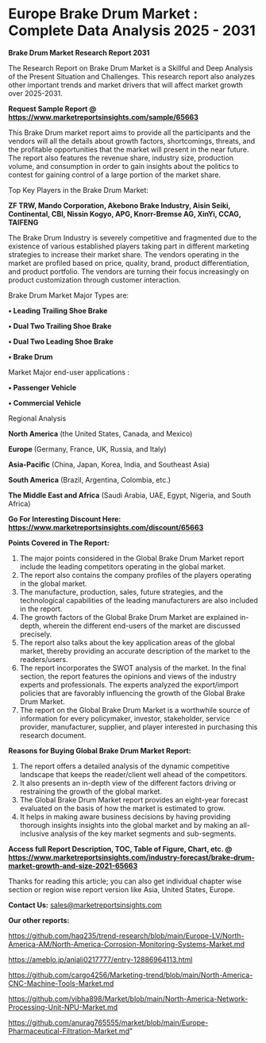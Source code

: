 # Europe Brake Drum Market : Complete Data Analysis 2025 - 2031

<strong>Brake Drum Market Research Report 2031</strong>

The Research Report on Brake Drum Market is a Skillful and Deep Analysis of the Present Situation and Challenges. This research report also analyzes other important trends and market drivers that will affect market growth over 2025-2031.

<strong>Request Sample Report @ <a href=https://www.marketreportsinsights.com/sample/65663>https://www.marketreportsinsights.com/sample/65663</a></strong>

This Brake Drum market report aims to provide all the participants and the vendors will all the details about growth factors, shortcomings, threats, and the profitable opportunities that the market will present in the near future. The report also features the revenue share, industry size, production volume, and consumption in order to gain insights about the politics to contest for gaining control of a large portion of the market share.

Top Key Players in the Brake Drum Market:

<strong>ZF TRW, Mando Corporation, Akebono Brake Industry, Aisin Seiki, Continental, CBI, Nissin Kogyo, APG, Knorr-Bremse AG, XinYi, CCAG, TAIFENG</strong>

The Brake Drum Industry is severely competitive and fragmented due to the existence of various established players taking part in different marketing strategies to increase their market share. The vendors operating in the market are profiled based on price, quality, brand, product differentiation, and product portfolio. The vendors are turning their focus increasingly on product customization through customer interaction.

Brake Drum Market Major Types are:

<strong>• Leading Trailing Shoe Brake

• Dual Two Trailing Shoe Brake

• Dual Two Leading Shoe Brake

• Brake Drum</strong>

Market Major end-user applications :

<strong>• Passenger Vehicle

• Commercial Vehicle</strong>

Regional Analysis

</u><strong><b>North America</b></strong> (the United States, Canada, and Mexico)

<strong><b>Europe </b></strong>(Germany, France, UK, Russia, and Italy)

<strong><b>Asia-Pacific</b></strong> (China, Japan, Korea, India, and Southeast Asia)

<strong><b>South America</b></strong> (Brazil, Argentina, Colombia, etc.)

<strong><b>The Middle East and Africa</b></strong> (Saudi Arabia, UAE, Egypt, Nigeria, and South Africa)

<strong>Go For Interesting Discount Here: <a href=https://www.marketreportsinsights.com/discount/65663>https://www.marketreportsinsights.com/discount/65663</a></strong>

<strong>Points Covered in The Report:</strong>
<ol>
  <li>The major points considered in the Global Brake Drum Market report include the leading competitors operating in the global market.</li>
  <li>The report also contains the company profiles of the players operating in the global market.</li>
  <li>The manufacture, production, sales, future strategies, and the technological capabilities of the leading manufacturers are also included in the report.</li>
  <li>The growth factors of the Global Brake Drum Market are explained in-depth, wherein the different end-users of the market are discussed precisely.</li>
  <li>The report also talks about the key application areas of the global market, thereby providing an accurate description of the market to the readers/users.</li>
  <li>The report incorporates the SWOT analysis of the market. In the final section, the report features the opinions and views of the industry experts and professionals. The experts analyzed the export/import policies that are favorably influencing the growth of the Global Brake Drum Market.</li>
  <li>The report on the Global Brake Drum Market is a worthwhile source of information for every policymaker, investor, stakeholder, service provider, manufacturer, supplier, and player interested in purchasing this research document.</li>
</ol>
<strong>Reasons for Buying Global Brake Drum Market Report:</strong>

<ol>
  <li>The report offers a detailed analysis of the dynamic competitive landscape that keeps the reader/client well ahead of the competitors.</li>
  <li>It also presents an in-depth view of the different factors driving or restraining the growth of the global market.</li>
  <li>The Global Brake Drum Market report provides an eight-year forecast evaluated on the basis of how the market is estimated to grow.</li>
  <li>It helps in making aware business decisions by having providing thorough insights insights into the global market and by making an all-inclusive analysis of the key market segments and sub-segments.</li>
</ol>
<strong>Access full Report Description, TOC, Table of Figure, Chart, etc. @ <a href=https://www.marketreportsinsights.com/industry-forecast/brake-drum-market-growth-and-size-2021-65663>https://www.marketreportsinsights.com/industry-forecast/brake-drum-market-growth-and-size-2021-65663</a></strong>


Thanks for reading this article; you can also get individual chapter wise section or region wise report version like Asia, United States, Europe.

<strong>Contact Us:</strong>
sales@marketreportsinsights.com

<strong>Our other reports:</strong>

<a href=https://github.com/haq235/trend-research/blob/main/Europe-LV/North-America-AM/North-America-Corrosion-Monitoring-Systems-Market.md>https://github.com/haq235/trend-research/blob/main/Europe-LV/North-America-AM/North-America-Corrosion-Monitoring-Systems-Market.md</a>

<a href=https://ameblo.jp/anjali0217777/entry-12886964113.html>https://ameblo.jp/anjali0217777/entry-12886964113.html</a>

<a href=https://github.com/cargo4256/Marketing-trend/blob/main/North-America-CNC-Machine-Tools-Market.md>https://github.com/cargo4256/Marketing-trend/blob/main/North-America-CNC-Machine-Tools-Market.md</a>

<a href=https://github.com/vibha898/Market/blob/main/North-America-Network-Processing-Unit-NPU-Market.md>https://github.com/vibha898/Market/blob/main/North-America-Network-Processing-Unit-NPU-Market.md</a>

<a href=https://github.com/anurag765555/market/blob/main/Europe-Pharmaceutical-Filtration-Market.md>https://github.com/anurag765555/market/blob/main/Europe-Pharmaceutical-Filtration-Market.md</a>"
